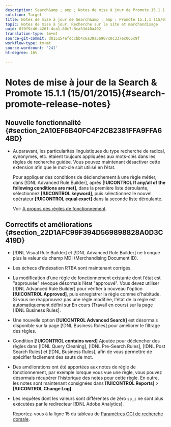 ```yaml
---
description: Search&amp ; amp ; Notes de mise à jour de Promote 15.1.1.
solution: Target
title: Notes de mise à jour de Search&amp ; amp ; Promote 15.1.1 (15/01/2015)
topic: Notes de mise à jour, Recherche sur le site et marchandisage
uuid: 070f9c46-426f-4ca1-80c7-8ca53d40a402
translation-type: tm+mt
source-git-commit: d015154efdccbb4c6a39a56907c0c337ec065c9f
workflow-type: tm+mt
source-wordcount: '241'
ht-degree: 16%

---
```



# Notes de mise à jour de la Search &amp; Promote 15.1.1 (15/01/2015){#search-promote-release-notes}

## Nouvelle fonctionnalité {#section_2A10EF6B40FC4F2CB2381FFA9FFA64BD}

* Auparavant, les particularités linguistiques du type recherche de radical, synonymes, etc. étaient toujours appliquées aux mots-clés dans les règles de recherche guidée. Vous pouvez maintenant désactiver cette extension afin que le mot-clé soit utilisé en l’état.

   Pour appliquer des conditions de déclenchement à une règle métier, dans [!DNL Advanced Rule Builder], après **[!UICONTROL If any/all of the following conditions are met]**, dans la première liste déroulante, sélectionnez **[!UICONTROL keyword]**, puis sélectionnez le nouvel opérateur **[!UICONTROL equal exact]** dans la seconde liste déroulante.

   Voir [A propos des règles de fonctionnement](../c-about-rules-menu/c-about-business-rules.md#concept_2A93D76216754D3D8412CDEA00BD26BD).

## Correctifs et améliorations {#section_22D1AFC99F394D569898828A0D3C419D}

* [!DNL Visual Rule Builder] et  [!DNL Advanced Rule Builder] ne tronque plus la valeur du champ MDI (Merchandising Document ID).
* Les échecs d’indexation RTBA sont maintenant corrigés.
* La modification d’une règle de fonctionnement existante dont l’état est &quot;approuvée&quot; révoque désormais l’état &quot;approuvé&quot;. Vous devez utiliser [!DNL Advanced Rule Builder] pour vérifier à nouveau l&#39;option **[!UICONTROL Approved]**, puis enregistrer la règle comme d&#39;habitude. Si vous ne réapprouvez pas une règle modifiée, l&#39;état de la règle est automatiquement défini sur En cours (Travail en cours) sur la page [!DNL Business Rules].
* Une nouvelle option **[!UICONTROL Advanced Search]** est désormais disponible sur la page [!DNL Business Rules] pour améliorer le filtrage des règles.
* Condition **[!UICONTROL contains word]** Ajoutée pour déclencher des règles dans [!DNL Query Cleaning], [!DNL Pre-Search Rules], [!DNL Post Search Rules] et [!DNL Business Rules], afin de vous permettre de spécifier facilement des sauts de mot.
* Des améliorations ont été apportées aux notes de règle de fonctionnement, par exemple lorsque vous vue une règle, vous pouvez désormais récupérer l’historique des notes pour cette règle. En outre, les notes sont maintenant consignées dans **[!UICONTROL Reports]** > **[!UICONTROL Change Log]**.
* Les requêtes dont les valeurs sont différentes de zéro `sp_i` ne sont plus exécutées par le redirecteur [!DNL Adobe Analytics].

   Reportez-vous à la ligne 15 du tableau de [Paramètres CGI de recherche dorsale](../c-appendices/c-cgiparameters.md#reference_582E85C3886740C98FE88CA9DF7918E8).

